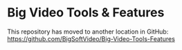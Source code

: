 # Big Video Tools & Features
This repository has moved to another location in GitHub:
https://github.com/BigSoftVideo/Big-Video-Tools-Features
